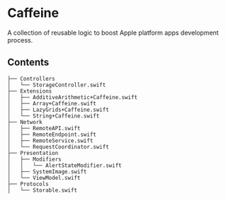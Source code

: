 # Caffeine

A collection of reusable logic to boost Apple platform apps development process.

## Contents

```
├── Controllers
│   └── StorageController.swift
├── Extensions
│   ├── AdditiveArithmetic+Caffeine.swift
│   ├── Array+Caffeine.swift
│   ├── LazyGrids+Caffeine.swift
│   └── String+Caffeine.swift
├── Network
│   ├── RemoteAPI.swift
│   ├── RemoteEndpoint.swift
│   ├── RemoteService.swift
│   └── RequestCoordinator.swift
├── Presentation
│   ├── Modifiers
│   │   └── AlertStateModifier.swift
│   ├── SystemImage.swift
│   └── ViewModel.swift
├── Protocols
│   └── Storable.swift
```

